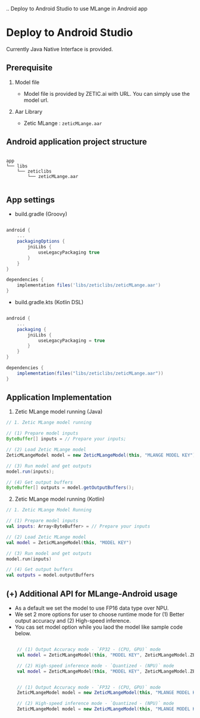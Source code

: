 .. Deploy to Android Studio to use MLange in Android app

Deploy to Android Studio
========================

 Currently Java Native Interface is provided.

## Prerequisite

1. Model file

    - Model file is provided by ZETIC.ai with URL. You can simply use the model url.

2. Aar Library

    - Zetic MLange : `zeticMLange.aar`

## Android application project structure

``` 

app
└── libs
    └── zeticlibs
        └── zeticMLange.aar


```


## App settings

- build.gradle (Groovy)

``` gradle

android {
    ...
    packagingOptions {
        jniLibs {
            useLegacyPackaging true
        }
    }
}

dependencies {
    implementation files('libs/zeticlibs/zeticMLange.aar')
}

```
- build.gradle.kts (Kotlin DSL)

``` gradle

android {
    ...
    packaging {
        jniLibs {
            useLegacyPackaging = true
        }
    }
}

dependencies {
    implementation(files("libs/zeticlibs/zeticMLange.aar"))
}

```


## Application Implementation


1. Zetic MLange model running (Java)

``` java
// 1. Zetic MLange model running

// (1) Prepare model inputs
ByteBuffer[] inputs = // Prepare your inputs;

// (2) Load Zetic MLange model
ZeticMLangeModel model = new ZeticMLangeModel(this, "MLANGE MODEL KEY");

// (3) Run model and get outputs
model.run(inputs);

// (4) Get output buffers
ByteBuffer[] outputs = model.getOutputBuffers();
```

2. Zetic MLange model running (Kotlin)

``` kotlin
// 1. Zetic MLange Model Running

// (1) Prepare model inputs
val inputs: Array<ByteBuffer> = // Prepare your inputs

// (2) Load Zetic MLange model
val model = ZeticMLangeModel(this, "MODEL KEY")

// (3) Run model and get outputs
model.run(inputs)

// (4) Get output buffers
val outputs = model.outputBuffers
```

## (+) Additional API for MLange-Android usage

- As a default we set the model to use FP16 data type over NPU.
- We set 2 more options for user to choose runtime mode for (1) Better output accuracy and (2) High-speed inference.
- You cas set model option while you laod the model like sample code below.


``` kotlin

    // (1) Output Accuracy mode - `FP32 - (CPU, GPU)` mode
    val model = ZeticMLangeModel(this, "MODEL KEY", ZeticMLangeModel.ZETIC_MLANGE_RUN_MODE_FP32)

    // (2) High-speed inference mode - `Quantized - (NPU)` mode
    val model = ZeticMLangeModel(this, "MODEL KEY", ZeticMLangeModel.ZETIC_MLANGE_RUN_MODE_QUANTIZED)
```

``` java

    // (1) Output Accuracy mode - `FP32 - (CPU, GPU)` mode
    ZeticMLangeModel model = new ZeticMLangeModel(this, "MLANGE MODEL KEY", ZeticMLangeModel.ZETIC_MLANGE_RUN_MODE_FP32);

    // (2) High-speed inference mode - `Quantized - (NPU)` mode
    ZeticMLangeModel model = new ZeticMLangeModel(this, "MLANGE MODEL KEY", ZeticMLangeModel.ZETIC_MLANGE_RUN_MODE_QUANTIZED);
```